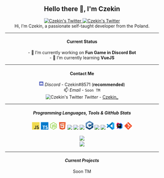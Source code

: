 <div align="center">
    <h2> Hello there 👋, I'm Czekin </h2>
    <a href="https://twitter.com/czekin_">
        <img alt="Czekin's Twitter", width="25px" src="https://cdn4.iconfinder.com/data/icons/social-media-icons-the-circle-set/48/twitter_circle-512.png">
    </a>
        <a href="https://www.twitch.tv/czekin">
        <img alt="Czekin's Twitter", width="25px" src="https://www.net-aware.org.uk/siteassets/images-and-icons/application-icons/app-icons-twitch.png?w=585&scale=down">
    </a>
    <br>
    Hi, I'm Czekin, a passionate self-taught developer from the Poland.
    <hr>
    <h4> Current Status </h4>
    - 🔭 I’m currently working on <strong>Fun Game in Discord Bot</strong><br>
    - 🌱 I’m currently learning <strong>VueJS</strong><br>
    <hr>
    <h4> Contact Me </h4>
    <img alt="Czekin's Discord Nickname", width="15px" src="https://raw.githubusercontent.com/Anish-Shobith/Anish-Shobith/master/assets/discord.svg"> <i>Discord</i> - Czekin#8571 (<strong>recommended</strong>)
    <br>
    📫 <i>Email</i> - <code>Soon TM</code>
    <br>
    <img alt="Czekin's Twitter", width="15px" src="https://cdn4.iconfinder.com/data/icons/social-media-icons-the-circle-set/48/twitter_circle-512.png"> <i>Twitter</i> - <a href="https://twitter.com/czekin_">Czekin_</a>
    <hr>
    <h4> <i> Programming Languages, Tools & GitHub Stats </i> </h4>
    <img width="25px" src="https://raw.githubusercontent.com/Anish-Shobith/Anish-Shobith/master/assets/javascript.svg">
    <img width="25px" src="https://raw.githubusercontent.com/Anish-Shobith/Anish-Shobith/master/assets/typescript.svg">
    <img width="25px" src="https://raw.githubusercontent.com/Anish-Shobith/Anish-Shobith/master/assets/nodejs.svg">
    <img width="25px" src="https://raw.githubusercontent.com/Anish-Shobith/Anish-Shobith/master/assets/html.svg">
    <img width="25px" src="https://juststickers.in/wp-content/uploads/2014/05/CSS3-Mark-Shape-Cut.png">
    <img width="25px" src="https://upload.wikimedia.org/wikipedia/commons/thumb/9/95/Vue.js_Logo_2.svg/1200px-Vue.js_Logo_2.svg.png">
    <img width="25px" src="https://cdn.vuetifyjs.com/images/logos/vuetify-logo-300.png">
    <img width="25px" src="https://raw.githubusercontent.com/Anish-Shobith/Anish-Shobith/master/assets/cpp.svg">
    <img width="25px" src="https://upload.wikimedia.org/wikipedia/en/3/30/Java_programming_language_logo.svg">
    <img width="35px" src="https://upload.wikimedia.org/wikipedia/commons/thumb/9/91/Electron_Software_Framework_Logo.svg/1200px-Electron_Software_Framework_Logo.svg.png">
    <img width="25px" src="https://raw.githubusercontent.com/Anish-Shobith/Anish-Shobith/master/assets/visualstudiocode.svg">
    <img width="25px" src="https://raw.githubusercontent.com/Anish-Shobith/Anish-Shobith/master/assets/intellij.svg">
    <img width="25px" src="https://raw.githubusercontent.com/Anish-Shobith/Anish-Shobith/master/assets/git.svg">
    <br>
    <br>
    <img src="https://github-readme-stats.vercel.app/api?username=Czekin&show_icons=true&hide_border=true&theme=dark&count_private=true">
    <br>
    <img src="https://github-readme-stats.vercel.app/api/top-langs/?username=Czekin&hide_border=true&theme=dark">
    <br>
    <hr>
    <h4> <i> Current Projects </i> </h4>
    Soon TM
</div>
